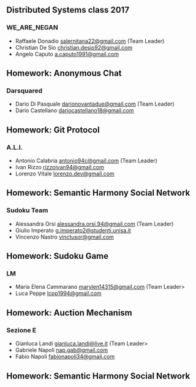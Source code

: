 
## Distributed Systems class 2017

### WE_ARE_NEGAN 
- Raffaele Donadio <salernitana22@gmail.com> (Team Leader)
- Christian De Sio <christian.desio92@gmail.com>
- Angelo Caputo <a.caputo1991@gmail.com>

**Homework:** Anonymous Chat
--------------------------------------------------------------------------------------
### Darsquared
- Dario Di Pasquale <darionovantadue@gmail.com> (Team Leader)
- Dario Castellano <dariocastellano18@gmail.com>

**Homework:** Git Protocol
--------------------------------------------------------------------------------------
### A.L.I.
- Antonio Calabria <antonio94c@gmail.com> (Team Leader)
- Ivan Rizzo rizzoivan94@gmail.com
- Lorenzo Vitale lorenzo.dev@gmail.com

**Homework:** Semantic Harmony Social Network
--------------------------------------------------------------------------------------
### Sudoku Team
- Alessandra Orsi <alessandra.orsi.94@gmail.com> (Team Leader)
- Giulio Imperato <g.imperato2@studenti.unisa.it>
- Vincenzo Nastro  <vinctusor@gmail.com>

**Homework:** Sudoku Game
--------------------------------------------------------------------------------------
### LM
- Maria Elena Cammarano <marylen14315@gmail.com> (Team Leader>
- Luca Peppe <lcpp1994@gmail.com>

**Homework:** Auction Mechanism
--------------------------------------------------------------------------------------

### Sezione E
- Gianluca Landi <gianluca.landi@live.it> (Team Leader>
- Gabriele Napoli <nap.gab@gmail.com>
- Fabio Napoli  <fabionapoli34@gmail.com>

**Homework:** Semantic Harmony Social Network
--------------------------------------------------------------------------------------
